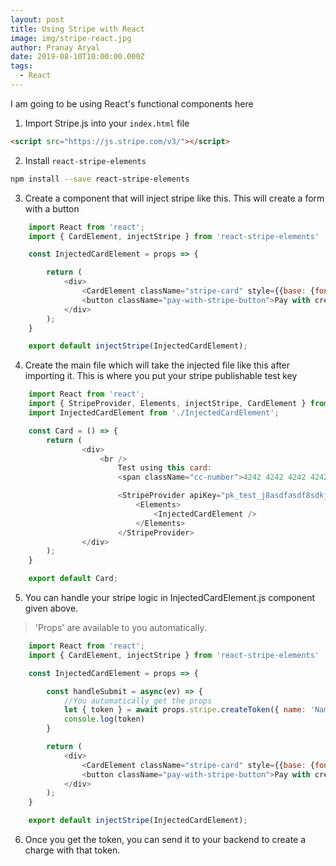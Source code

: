 ```yaml
---
layout: post
title: Using Stripe with React
image: img/stripe-react.jpg
author: Pranay Aryal
date: 2019-08-10T10:00:00.000Z
tags:
  - React
---
```


I am going to be using React's functional components here

1. Import Stripe.js into your `index.html` file 
```html
<script src="https://js.stripe.com/v3/"></script>
```
2. Install `react-stripe-elements`
```bash
npm install --save react-stripe-elements
```
3. Create a component that will inject stripe like this. This will create a form with a button
```javascript
    import React from 'react';
    import { CardElement, injectStripe } from 'react-stripe-elements'

    const InjectedCardElement = props => {

        return (
            <div>
                <CardElement className="stripe-card" style={{base: {fontSize: '18px'}}}/>
                <button className="pay-with-stripe-button">Pay with credit card</button>
            </div>
        );
    }

    export default injectStripe(InjectedCardElement);
```
4. Create the main file which will take the injected file like this after importing it. This is where you put your stripe publishable test key
```javascript
    import React from 'react';
    import { StripeProvider, Elements, injectStripe, CardElement } from 'react-stripe-elements';
    import InjectedCardElement from './InjectedCardElement';

    const Card = () => {
        return (
                <div>
                    <br />
                        Test using this card:
                        <span className="cc-number">4242 4242 4242 4242</span>, and enter any 5 digits for the zip code

                        <StripeProvider apiKey="pk_test_j8asdfasdf8sdkjk2kjkjkj0">
                            <Elements>
                                <InjectedCardElement />
                            </Elements>
                        </StripeProvider>
                </div>
        );
    }

    export default Card;
```

5. You can handle your stripe logic in InjectedCardElement.js component given above. 

> 'Props' are available to you automatically.

```javascript
    import React from 'react';
    import { CardElement, injectStripe } from 'react-stripe-elements'

    const InjectedCardElement = props => {

        const handleSubmit = async(ev) => {
            //You automatically get the props
            let { token } = await props.stripe.createToken({ name: 'Name' });
            console.log(token)
        }

        return (
            <div>
                <CardElement className="stripe-card" style={{base: {fontSize: '18px'}}}/>
                <button className="pay-with-stripe-button">Pay with credit card</button>
            </div>
        );
    }

    export default injectStripe(InjectedCardElement);
```

6. Once you get the token, you can send it to your backend to create a charge with that token.

